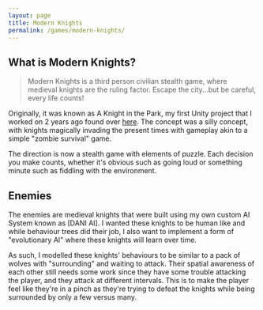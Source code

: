 ```yaml
---
layout: page
title: Modern Knights
permalink: /games/modern-knights/
---
```


## What is Modern Knights?

> Modern Knights is a third person civilian stealth game, where medieval knights are the ruling factor. Escape the city...but be careful, every life counts!

Originally, it was known as A Knight in the Park, my first Unity project that I worked on 2 years ago found over [here](http://www.kongregate.com/games/ugfstudio/a-knight-in-the-park). The concept
was a silly concept, with knights magically invading the present times with gameplay akin to a simple "zombie survival" game.

The direction is now a stealth game with elements of puzzle. Each decision you make counts, whether it's obvious such as going loud or something minute such as fiddling with the environment.

## Enemies

The enemies are medieval knights that were built using my own custom AI System known as [DANI AI]. I wanted these knights to be human like and while behaviour trees did their job,
I also want to implement a form of "evolutionary AI" where these knights will learn over time.

As such, I modelled these knights' behaviours to be similar to a pack of wolves with "surrounding" and waiting to attack. Their spatial awareness of each other still needs some work
since they have some trouble attacking the player, and they attack at different intervals. This is to make the player feel like they're in a pinch as they're trying to defeat the
knights while being surrounded by only a few versus many.